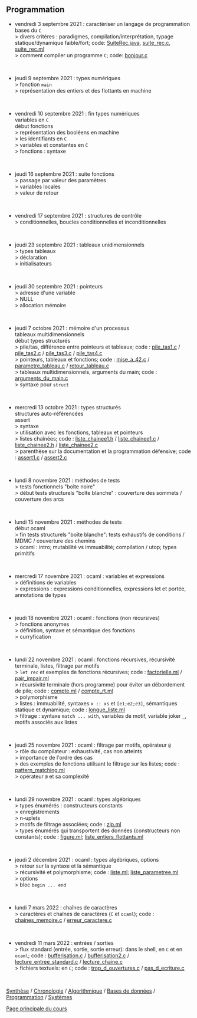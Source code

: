 ## Programmation



* vendredi 3 septembre 2021 : caractériser un langage de programmation
<br />bases du `C`
<br />> divers critères : paradigmes, compilation/interprétation, typage statique/dynamique faible/fort; code: [SuiteRec.java](code/SuiteRec.java), [suite_rec.c](code/suite_rec.c), [suite_rec.ml](code/suite_rec.ml)
<br />> comment compiler un programme `C`; code: [bonjour.c](code/bonjour.c)
<br />

* jeudi 9 septembre 2021 : types numériques
<br />> fonction `main`
<br />> représentation des entiers et des flottants en machine
<br />

* vendredi 10 septembre 2021 : fin types numériques
<br />variables en `C`
<br />début fonctions
<br />> représentation des booléens en machine
<br />> les identifiants en `C`
<br />> variables et constantes en `C`
<br />> fonctions : syntaxe
<br />

* jeudi 16 septembre 2021 : suite fonctions
<br />> passage par valeur des paramètres
<br />> variables locales
<br />> valeur de retour
<br />

* vendredi 17 septembre 2021 : structures de contrôle
<br />> conditionnelles, boucles conditionnelles et inconditionnelles
<br />

* jeudi 23 septembre 2021 : tableaux unidimensionnels
<br />> types tableaux
<br />> déclaration
<br />> initialisateurs
<br />

* jeudi 30 septembre 2021 : pointeurs
<br />> adresse d'une variable
<br />> NULL
<br />> allocation mémoire
<br />

* jeudi 7 octobre 2021 : mémoire d'un processus
<br />tableaux multidimensionnels
<br />début types structurés
<br />> pile/tas, différence entre pointeurs et tableaux; code : [pile_tas1.c](code/pile_tas1.c) / [pile_tas2.c](code/pile_tas2.c) / [pile_tas3.c](code/pile_tas3.c) / [pile_tas4.c](code/pile_tas4.c)
<br />> pointeurs, tableaux et fonctions; code : [mise_a_42.c](code/mise_a_42.c) / [parametre_tableau.c](code/parametre_tableau.c) / [retour_tableau.c](code/retour_tableau.c)
<br />> tableaux multidimensionnels, arguments du main; code : [arguments_du_main.c](code/arguments_du_main.c)
<br />> syntaxe pour `struct`
<br />

* mercredi 13 octobre 2021 : types structurés
<br />structures auto-référencées
<br />assert
<br />> syntaxe
<br />> utilisation avec les fonctions, tableaux et pointeurs
<br />> listes chaînées; code : [liste_chainee1.h](code/liste_chainee1.h) / [liste_chainee1.c](code/liste_chainee1.c) / [liste_chainee2.h](code/liste_chainee2.h) / [liste_chainee2.c](code/liste_chainee2.c)
<br />> parenthèse sur la documentation et la programmation défensive; code : [assert1.c](code/assert1.c) / [assert2.c](code/assert2.c)
<br />

* lundi 8 novembre 2021 : méthodes de tests
<br />> tests fonctionnels "boîte noire"
<br />> début tests structurels "boîte blanche" : couverture des sommets / couverture des arcs
<br />

* lundi 15 novembre 2021 : méthodes de tests
<br />début ocaml
<br />> fin tests structurels "boîte blanche": tests exhaustifs de conditions / MDMC / couverture des chemins
<br />> ocaml : intro; mutabilité vs immuabilité; compilation / utop; types primitifs
<br />

* mercredi 17 novembre 2021 : ocaml : variables et expressions
<br />> définitions de variables
<br />> expressions : expressions conditionnelles, expressions let et portée, annotations de types
<br />

* jeudi 18 novembre 2021 : ocaml : fonctions (non récursives)
<br />> fonctions anonymes
<br />> définition, syntaxe et sémantique des fonctions
<br />> curryfication
<br />

* lundi 22 novembre 2021 : ocaml : fonctions récursives, récursivité terminale, listes, filtrage par motifs
<br />> `let rec` et exemples de fonctions récursives; code : [factorielle.ml](code/factorielle.ml) / [pair_impair.ml](code/pair_impair.ml)
<br />> récursivité terminale (hors programme) pour éviter un débordement de pile; code : [compte.ml](code/compte.ml) / [compte_rt.ml](code/compte_rt.ml)
<br />> polymorphisme
<br />> listes : immuabilité, syntaxes `x :: xs` et `[e1;e2;e3]`, sémantiques statique et dynamique; code : [longue_liste.ml](code/longue_liste.ml)
<br />> filtrage : syntaxe `match ... with`, variables de motif, variable joker `_`, motifs associés aux listes
<br />

* jeudi 25 novembre 2021 : ocaml : filtrage par motifs, opérateur `@`
<br />> rôle du compilateur : exhaustivité, cas non atteints
<br />> importance de l'ordre des cas
<br />> des exemples de fonctions utilisant le filtrage sur les listes; code : [pattern_matching.ml](code/pattern_matching.ml)
<br />> opérateur `@` et sa complexité
<br />

* lundi 29 novembre 2021 : ocaml : types algébriques
<br />> types énumérés : constructeurs constants
<br />> enregistrements
<br />> n-uplets
<br />> motifs de filtrage associées; code : [zip.ml](code/zip.ml)
<br />> types énumérés qui transportent des données (constructeurs non constants); code : [figure.ml](code/figure.ml); [liste_entiers_flottants.ml](code/liste_entiers_flottants.ml)
<br />

* jeudi 2 décembre 2021 : ocaml : types algébriques, options
<br />> retour sur la syntaxe et la sémantique
<br />> récursivité et polymorphisme; code : [liste.ml](code/liste.ml); [liste_parametree.ml](code/liste_parametree.ml)
<br />> options
<br />> bloc `begin ... end`
<br />

* lundi 7 mars 2022 : chaînes de caractères
<br />> caractères et chaînes de caractères (`C` et `ocaml`); code : [chaines_memoire.c](code/chaines_memoire.c) / [erreur_caractere.c](code/erreur_caractere.c)
<br />

* vendredi 11 mars 2022 : entrées / sorties
<br />> flux standard (entrée, sortie, sortie erreur): dans le shell, en `C` et en `ocaml`; code : [bufferisation.c](code/bufferisation.c) / [bufferisation2.c](code/bufferisation2.c) / [lecture_entree_standard.c](code/lecture_entree_standard.c) / [lecture_chaine.c](code/lecture_chaine.c)
<br />> fichiers textuels: en `C`; code : [trop_d_ouvertures.c](code/trop_d_ouvertures.c) / [pas_d_ecriture.c](code/pas_d_ecriture.c)
<br />


[Synthèse](synthese.md) /  [Chronologie](chronologie.md) / [Algorithmique](algorithmique.md) / [Bases de données](bd.md) / [Programmation](prog.md) / [Systèmes](systemes.md) 


[Page principale du cours](https://ineskkk.github.io/mp2i-pv)

